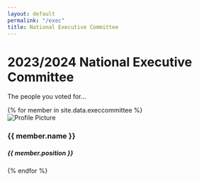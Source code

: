 ```yaml
---
layout: default
permalink: "/exec"
title: National Executive Committee
---
```



<div class="container">
    <div class="m-3 align-content-center text-center">
      <h1>2023/2024 National Executive Committee</h1>
      <p>The people you voted for...</p>
    </div>
  <div class="row mt-5">
    {% for member in site.data.execcommittee %}
        <div class="col-lg-4 mb-5">
            <div class="card h-100 shadow border-0">
            <div class="card-body text-center mt-2 px-4 pt-2 rounded-top">
                <img src="{{ member.image }}" alt="Profile Picture" class="img-fluid rounded-circle mx-auto d-block" style="max-width:200px;">
                <h3 class="fw-bold">{{ member.name }}</h3>
                <h5>{{ member.position }}</h5>
            </div>
            <div class="pt-0 bg-transparent">
                <div class="d-flex justify-content-between align-items-center px-4 pb-5">
                <a href="tel:{{ member.phone-number }}" class="text-dark me-1 fs-5"><i class="bi bi-telephone-fill"></i></a>
                <a href="https://wa.me/{{ member.phone-number }}" class="text-dark me-1 fs-5"><i class="bi bi-whatsapp"></i></a>
                <a href="mailto:{{ member.email }}" class="text-dark me-1 fs-5"><i class="bi bi-envelope"></i></a>
                <a href="{{ member.linkedin }}" class="text-dark me-1 fs-5"><i class="bi bi-linkedin"></i></a>
                </div>
            </div>
            </div>
        </div>
        {% endfor %}
  </div>
</div>